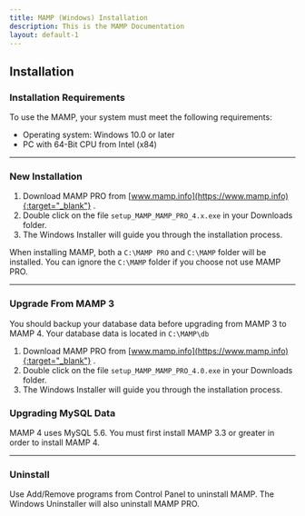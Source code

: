 ```yaml
---
title: MAMP (Windows) Installation
description: This is the MAMP Documentation
layout: default-1
---
```


## Installation

### Installation Requirements

To use the MAMP, your system must meet the following requirements:

- Operating system: Windows 10.0 or later
- PC with 64-Bit CPU from Intel (x84)

---

### New Installation

1. Download MAMP PRO from [www.mamp.info](https://www.mamp.info){:target="_blank"} .
2. Double click on the file `setup_MAMP_MAMP_PRO_4.x.exe` in your Downloads folder.
3. The Windows Installer will guide you through the installation process.

When installing MAMP, both a  `C:\MAMP PRO` and  `C:\MAMP` folder will be installed. You can ignore the `C:\MAMP` folder if you choose not use MAMP PRO.

---

### Upgrade From MAMP 3

You should backup your database data before upgrading from MAMP 3 to MAMP 4. Your database data is located in  `C:\MAMP\db`

1. Download MAMP PRO from [www.mamp.info](https://www.mamp.info){:target="_blank"} .
2. Double click on the file `setup_MAMP_MAMP_PRO_4.0.exe` in your Downloads folder.
3. The Windows Installer will guide you through the installation process.

### Upgrading MySQL Data

MAMP 4 uses MySQL 5.6. You must first install MAMP 3.3 or greater in order to install MAMP 4. 

---

### Uninstall

Use Add/Remove programs from Control Panel to uninstall MAMP. The Windows Uninstaller will also uninstall MAMP PRO.


